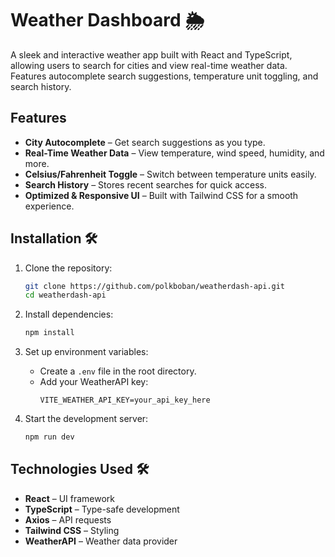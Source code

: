 # Weather Dashboard 🌦️

A sleek and interactive weather app built with React and TypeScript, allowing users to search for cities and view real-time weather data. Features autocomplete search suggestions, temperature unit toggling, and search history.

## Features 
-  **City Autocomplete** – Get search suggestions as you type.
-  **Real-Time Weather Data** – View temperature, wind speed, humidity, and more.
-  **Celsius/Fahrenheit Toggle** – Switch between temperature units easily.
-  **Search History** – Stores recent searches for quick access.
-  **Optimized & Responsive UI** – Built with Tailwind CSS for a smooth experience.

## Installation 🛠

1. Clone the repository:
   ```sh
   git clone https://github.com/polkboban/weatherdash-api.git
   cd weatherdash-api
   ```

2. Install dependencies:
   ```sh
   npm install
   ```

3. Set up environment variables:
   - Create a `.env` file in the root directory.
   - Add your WeatherAPI key:
     ```env
     VITE_WEATHER_API_KEY=your_api_key_here
     ```

4. Start the development server:
   ```sh
   npm run dev
   ```

## Technologies Used 🛠️
- **React** – UI framework
- **TypeScript** – Type-safe development
- **Axios** – API requests
- **Tailwind CSS** – Styling
- **WeatherAPI** – Weather data provider

